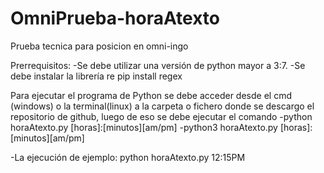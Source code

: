 # OmniPrueba-horaAtexto
 Prueba tecnica para posicion en omni-ingo

Prerrequisitos:
-Se debe utilizar una versión de python mayor a 3:7.
-Se debe instalar la librería re pip install regex

Para ejecutar el programa de Python se debe acceder desde el cmd (windows) o la terminal(linux) a la carpeta o fichero donde se descargo el repositorio de github, luego de eso se debe ejecutar el comando 
-python horaAtexto.py [horas]:[minutos][am/pm]
-python3 horaAtexto.py [horas]:[minutos][am/pm]

-La ejecución de ejemplo: python horaAtexto.py 12:15PM
